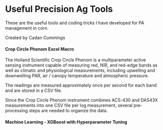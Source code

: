 # Useful Precision Ag Tools
These are the useful tools and coding tricks I have developed for PA management in corn. 

Created by Cadan Cummings

#### Crop Circle Phenom Excel Macro

The Holland Scientific Crop Circle Phenom is a multiparameter active sensing instrument capable of measuring red, NIR, and red-edge bands as well as climatic and physiological measurements, including upwelling and downwelling PAR, air / canopy temperature and atmospheric pressure.

The readings are measured approximately once per second for each band and are stored in a CSV file. 

Since the Crop Circle Phenom instrument combines ACS-430 and DAS43X measurements into one CSV file per log measurement, several pre-processing steps are needed to organize the data.  


#### Machine Learning - XGBoost with Hyperparameter Tuning
